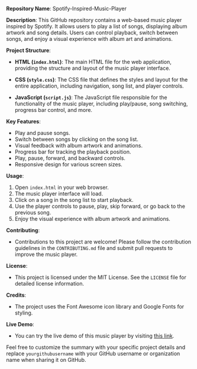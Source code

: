 **Repository Name**: Spotify-Inspired-Music-Player

**Description**: This GitHub repository contains a web-based music player inspired by Spotify. It allows users to play a list of songs, displaying album artwork and song details. Users can control playback, switch between songs, and enjoy a visual experience with album art and animations.

**Project Structure**:

- **HTML (`index.html`)**: The main HTML file for the web application, providing the structure and layout of the music player interface.

- **CSS (`style.css`)**: The CSS file that defines the styles and layout for the entire application, including navigation, song list, and player controls.

- **JavaScript (`script.js`)**: The JavaScript file responsible for the functionality of the music player, including play/pause, song switching, progress bar control, and more.

**Key Features**:

- Play and pause songs.
- Switch between songs by clicking on the song list.
- Visual feedback with album artwork and animations.
- Progress bar for tracking the playback position.
- Play, pause, forward, and backward controls.
- Responsive design for various screen sizes.

**Usage**:

1. Open `index.html` in your web browser.
2. The music player interface will load.
3. Click on a song in the song list to start playback.
4. Use the player controls to pause, play, skip forward, or go back to the previous song.
5. Enjoy the visual experience with album artwork and animations.

**Contributing**:

- Contributions to this project are welcome! Please follow the contribution guidelines in the `CONTRIBUTING.md` file and submit pull requests to improve the music player.

**License**:

- This project is licensed under the MIT License. See the `LICENSE` file for detailed license information.

**Credits**:

- The project uses the Font Awesome icon library and Google Fonts for styling.

**Live Demo**:

- You can try the live demo of this music player by visiting [this link](https://kashishsachdeva1.github.io/Spotify-Inspired-Music-Player/).

Feel free to customize the summary with your specific project details and replace `yourgithubusername` with your GitHub username or organization name when sharing it on GitHub.
